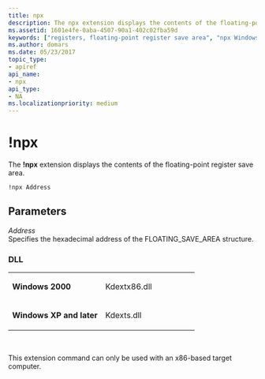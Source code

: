 ```yaml
---
title: npx
description: The npx extension displays the contents of the floating-point register save area.
ms.assetid: 1601e4fe-0aba-4507-90a1-402c02fba59d
keywords: ["registers, floating-point register save area", "npx Windows Debugging"]
ms.author: domars
ms.date: 05/23/2017
topic_type:
- apiref
api_name:
- npx
api_type:
- NA
ms.localizationpriority: medium
---
```


# !npx


The **!npx** extension displays the contents of the floating-point register save area.

```
!npx Address
```

## <span id="ddk__npx_dbg"></span><span id="DDK__NPX_DBG"></span>Parameters


<span id="_______Address______"></span><span id="_______address______"></span><span id="_______ADDRESS______"></span> *Address*   
Specifies the hexadecimal address of the FLOATING\_SAVE\_AREA structure.

### <span id="DLL"></span><span id="dll"></span>DLL

<table>
<colgroup>
<col width="50%" />
<col width="50%" />
</colgroup>
<tbody>
<tr class="odd">
<td align="left"><p><strong>Windows 2000</strong></p></td>
<td align="left"><p>Kdextx86.dll</p></td>
</tr>
<tr class="even">
<td align="left"><p><strong>Windows XP and later</strong></p></td>
<td align="left"><p>Kdexts.dll</p></td>
</tr>
</tbody>
</table>

 

This extension command can only be used with an x86-based target computer.

 

 





